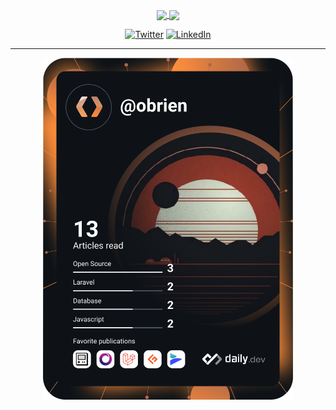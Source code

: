 <div align='center'>

<p>
<a href="https://github.com/anuraghazra/github-readme-stats">
<img height="180px" align="center" src="https://github-readme-stats.vercel.app/api?username=OBrien-reece&show_icons=true&theme=jolly&layout=compact" />
</a>
<a href="https://github.com/anuraghazra/convoychat">
<img height="180px" align="center" src="https://github-readme-stats.vercel.app/api/top-langs/?username=OBrien-reece&langs_count=8&theme=jolly&layout=compact" />
</a>

<p> 
<a href="https://twitter.com/indeche_o" target="_blank"><img alt="Twitter" src="https://img.shields.io/badge/twitter-%231DA1F2.svg?&style=for-the-badge&logo=twitter&logoColor=white" /></a> 
<a href="[https://www.linkedin.com/in/indeche-evans-331987210/](Evance Indeche)" target="_blank"><img alt="LinkedIn" src="https://img.shields.io/badge/linkedin-%230077B5.svg?&style=for-the-badge&logo=linkedin&logoColor=white" /></a> 
   
<!-- <a href="https://betascribbles.medium.com" target="_blank"><img alt="Medium" src="https://img.shields.io/badge/medium-%2312100E.svg?&style=for-the-badge&logo=medium&logoColor=white" /></a> -->
</p>
   
   <hr>

   <a href="https://app.daily.dev/DailyDevTips">
      <img src="https://github.com/OBrien-reece/OBrien-reece/blob/main/devcard.svg" width="400" alt="OBrien Reece's Dev Card"/>
      </a>
</div>
   




